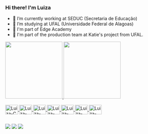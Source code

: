 ### Hi there! I'm Luiza

- 🔭 I’m currently working at SEDUC (Secretaria de Educação) 
- 🌱 I’m studying at UFAL (Universidade Federal de Alagoas)
- 🌱 I'm part of Edge Academy
- 🔭 I'm part of the production team at Katie's project from UFAL. 
  

<div>
  <a href="https://github.com/luizacostam">
  <img height="180cm" src="https://github-readme-stats.vercel.app/api?username=luizacostam&show_icons=true&theme=radical"/>
  <img height="180cm" src="https://github-readme-stats.vercel.app/api/top-langs/?username=luizacostam&layout=compact&langs_count=16&theme=radical"/>
</div>

<div style="display: inline_block"><br>
  <img align="center" alt="Luiza-C" height="30" width="40" src="https://cdn.jsdelivr.net/gh/devicons/devicon/icons/c/c-original.svg">
  <img align="center" alt="Luiza-Cplusplus" height="30" width="40" src="https://cdn.jsdelivr.net/gh/devicons/devicon/icons/cplusplus/cplusplus-original.svg">
  <img align="center" alt="Luiza-Python" height="30" width="40" src="https://cdn.jsdelivr.net/gh/devicons/devicon/icons/python/python-original.svg">
  <img align="center" alt="Luiza-JS" height="30" width="40" src="https://cdn.jsdelivr.net/gh/devicons/devicon/icons/javascript/javascript-original.svg">
  <img align="center" alt="Luiza-HTML5" height="30" width="40" src="https://cdn.jsdelivr.net/gh/devicons/devicon/icons/html5/html5-original-wordmark.svg">
  <img align="center" alt="Luiza-CSS" height="30" width="40" src="https://cdn.jsdelivr.net/gh/devicons/devicon/icons/css3/css3-original-wordmark.svg">
  <img align="center" alt="Luiza-ReacNative" height="30" width="40" src="https://cdn.jsdelivr.net/gh/devicons/devicon/icons/react/react-original.svg">
</div>

##

<div> 
  <a href="https://instagram.com/luizacm_" target="_blank"><img src="https://img.shields.io/badge/-Instagram-%23E4405F?style=for-the-badge&logo=instagram&logoColor=white" target="_blank"></a> 
  <a href = "mailto:luizacm0209@gmail.com"><img src="https://img.shields.io/badge/-Gmail-%23333?style=for-the-badge&logo=gmail&logoColor=white" target="_blank"></a>
  <a href="https://www.linkedin.com/in/luiza-costa-984b1325a/" target="_blank"><img src="https://img.shields.io/badge/-LinkedIn-%230077B5?style=for-the-badge&logo=linkedin&logoColor=white" target="_blank"></a> 
</div>

